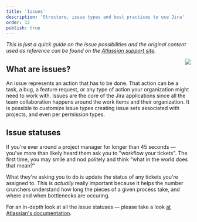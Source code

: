```yaml
---
title: 'Issues'
description: 'Structure, issue types and best practices to use Jira'
order: 12
publish: true
---
```


_This is just a quick guide on the issue possibilities and the original content used as reference can be found on the [Atlassian support site](https://support.atlassian.com/jira-cloud-administration/docs/configure-issues/)._

<Image
	src="/images/handbook/tools/jira/jira-issues.png"
	align="right"
	size="small"
	caption="Jira issue schema"
	margin="0rem -2rem 0 4rem"
	rounded
	dropShadow
/>

## What are issues?

An issue represents an action that has to be done. That action can be a task, a bug, a feature request, or any type of action your organization might need to work with. Issues are the core of the Jira applications since all the team collaboration happens around the work items and their organization. It is possible to customize issue types creating issue sets associated with projects, and even per permission types.

## Issue statuses

If you're ever around a project manager for longer than 45 seconds — you've more than likely heard them ask you to "workflow your tickets". The first time, you may smile and nod politely and think "what in the world does that mean?" 

What they're asking you to do is update the status of any tickets you're assigned to. This is *actually* really important because it helps the number crunchers understand how long the pieces of a given process take, and where and when bottlenecks are occuring.

For an in-depth look at all the issue statuses — please take a look [at Atlassian's documentation](https://support.atlassian.com/jira-cloud-administration/docs/what-are-issue-statuses-priorities-and-resolutions/).